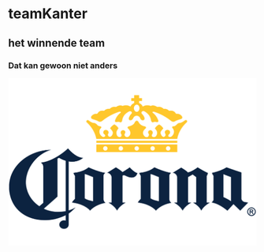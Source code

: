 # teamKanter
## het winnende team
### Dat kan gewoon niet anders

![alt text](https://github.com/barreBas85/teamKanter/blob/master/images/1200px-Corona-logo.svg.png?raw=true "Corona")